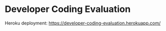 # Developer Coding Evaluation

Heroku deployment: https://developer-coding-evaluation.herokuapp.com/
